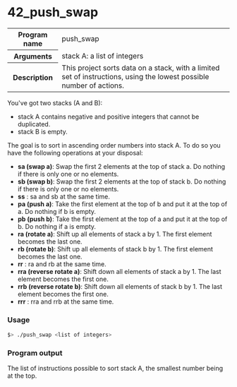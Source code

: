 # 42_push_swap

<table>
	<tr>
		<th>Program name</th>
		<td>push_swap</td>
	</tr>
	<tr>
		<th>Arguments</th>
		<td>stack A: a list of integers</td>
	</tr>
	<tr>
		<th>Description</th>
		<td>This project sorts data on a stack, with a limited set of instructions, using the lowest possible number of actions.</td>
	</tr>
</table>

You've got two stacks (A and B):
- stack A contains negative and positive integers that cannot be duplicated.
- stack B is empty.

The goal is to sort in ascending order numbers into stack A. To do so you have the following operations at your disposal:

- **sa (swap a)**: Swap the first 2 elements at the top of stack a. Do nothing if there is only one or no elements.
- **sb (swap b)**: Swap the first 2 elements at the top of stack b. Do nothing if there is only one or no elements.
- **ss** : sa and sb at the same time.
- **pa (push a)**: Take the first element at the top of b and put it at the top of a. Do nothing if b is empty.
- **pb (push b)**: Take the first element at the top of a and put it at the top of b. Do nothing if a is empty.
- **ra (rotate a)**: Shift up all elements of stack a by 1. The first element becomes the last one.
- **rb (rotate b)**: Shift up all elements of stack b by 1. The first element becomes the last one.
- **rr** : ra and rb at the same time.
- **rra (reverse rotate a)**: Shift down all elements of stack a by 1. The last element becomes the first one.
- **rrb (reverse rotate b)**: Shift down all elements of stack b by 1. The last element becomes the first one.
- **rrr** : rra and rrb at the same time.

### Usage
```sh
$> ./push_swap <list of integers>
```

### Program output
The list of instructions possible to sort stack A, the smallest number being at the top.
